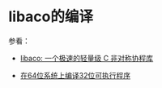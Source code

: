 # libaco的编译

参看：
- [libaco: 一个极速的轻量级 C 非对称协程库 ](https://zhuanlan.zhihu.com/p/40207313)

- [在64位系统上编译32位可执行程序](https://blog.csdn.net/qq_20312079/article/details/112555887)
